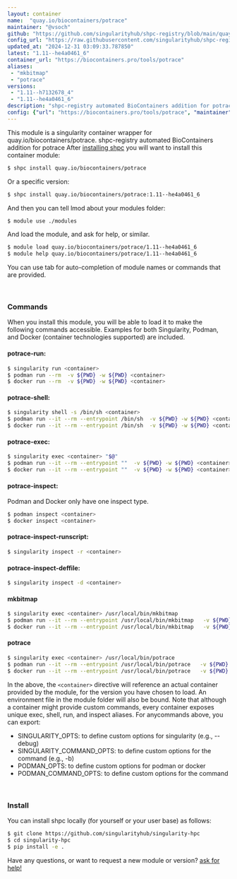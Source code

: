```yaml
---
layout: container
name:  "quay.io/biocontainers/potrace"
maintainer: "@vsoch"
github: "https://github.com/singularityhub/shpc-registry/blob/main/quay.io/biocontainers/potrace/container.yaml"
config_url: "https://raw.githubusercontent.com/singularityhub/shpc-registry/main/quay.io/biocontainers/potrace/container.yaml"
updated_at: "2024-12-31 03:09:33.787850"
latest: "1.11--he4a0461_6"
container_url: "https://biocontainers.pro/tools/potrace"
aliases:
 - "mkbitmap"
 - "potrace"
versions:
 - "1.11--h7132678_4"
 - "1.11--he4a0461_6"
description: "shpc-registry automated BioContainers addition for potrace"
config: {"url": "https://biocontainers.pro/tools/potrace", "maintainer": "@vsoch", "description": "shpc-registry automated BioContainers addition for potrace", "latest": {"1.11--he4a0461_6": "sha256:49dac6feebafdde82f88a845db0d5c7f95854d033a0b4b1bb0bbb23f80f69b97"}, "tags": {"1.11--h7132678_4": "sha256:de45921cc951741c62b1a39ec9f605b44aac3431aa84636fcbdbe6362d2a4b46", "1.11--he4a0461_6": "sha256:49dac6feebafdde82f88a845db0d5c7f95854d033a0b4b1bb0bbb23f80f69b97"}, "docker": "quay.io/biocontainers/potrace", "aliases": {"mkbitmap": "/usr/local/bin/mkbitmap", "potrace": "/usr/local/bin/potrace"}}
---
```


This module is a singularity container wrapper for quay.io/biocontainers/potrace.
shpc-registry automated BioContainers addition for potrace
After [installing shpc](#install) you will want to install this container module:


```bash
$ shpc install quay.io/biocontainers/potrace
```

Or a specific version:

```bash
$ shpc install quay.io/biocontainers/potrace:1.11--he4a0461_6
```

And then you can tell lmod about your modules folder:

```bash
$ module use ./modules
```

And load the module, and ask for help, or similar.

```bash
$ module load quay.io/biocontainers/potrace/1.11--he4a0461_6
$ module help quay.io/biocontainers/potrace/1.11--he4a0461_6
```

You can use tab for auto-completion of module names or commands that are provided.

<br>

### Commands

When you install this module, you will be able to load it to make the following commands accessible.
Examples for both Singularity, Podman, and Docker (container technologies supported) are included.

#### potrace-run:

```bash
$ singularity run <container>
$ podman run --rm  -v ${PWD} -w ${PWD} <container>
$ docker run --rm  -v ${PWD} -w ${PWD} <container>
```

#### potrace-shell:

```bash
$ singularity shell -s /bin/sh <container>
$ podman run --it --rm --entrypoint /bin/sh  -v ${PWD} -w ${PWD} <container>
$ docker run --it --rm --entrypoint /bin/sh  -v ${PWD} -w ${PWD} <container>
```

#### potrace-exec:

```bash
$ singularity exec <container> "$@"
$ podman run --it --rm --entrypoint ""  -v ${PWD} -w ${PWD} <container> "$@"
$ docker run --it --rm --entrypoint ""  -v ${PWD} -w ${PWD} <container> "$@"
```

#### potrace-inspect:

Podman and Docker only have one inspect type.

```bash
$ podman inspect <container>
$ docker inspect <container>
```

#### potrace-inspect-runscript:

```bash
$ singularity inspect -r <container>
```

#### potrace-inspect-deffile:

```bash
$ singularity inspect -d <container>
```


#### mkbitmap

```bash
$ singularity exec <container> /usr/local/bin/mkbitmap
$ podman run --it --rm --entrypoint /usr/local/bin/mkbitmap   -v ${PWD} -w ${PWD} <container> -c " $@"
$ docker run --it --rm --entrypoint /usr/local/bin/mkbitmap   -v ${PWD} -w ${PWD} <container> -c " $@"
```


#### potrace

```bash
$ singularity exec <container> /usr/local/bin/potrace
$ podman run --it --rm --entrypoint /usr/local/bin/potrace   -v ${PWD} -w ${PWD} <container> -c " $@"
$ docker run --it --rm --entrypoint /usr/local/bin/potrace   -v ${PWD} -w ${PWD} <container> -c " $@"
```



In the above, the `<container>` directive will reference an actual container provided
by the module, for the version you have chosen to load. An environment file in the
module folder will also be bound. Note that although a container
might provide custom commands, every container exposes unique exec, shell, run, and
inspect aliases. For anycommands above, you can export:

 - SINGULARITY_OPTS: to define custom options for singularity (e.g., --debug)
 - SINGULARITY_COMMAND_OPTS: to define custom options for the command (e.g., -b)
 - PODMAN_OPTS: to define custom options for podman or docker
 - PODMAN_COMMAND_OPTS: to define custom options for the command

<br>

### Install

You can install shpc locally (for yourself or your user base) as follows:

```bash
$ git clone https://github.com/singularityhub/singularity-hpc
$ cd singularity-hpc
$ pip install -e .
```

Have any questions, or want to request a new module or version? [ask for help!](https://github.com/singularityhub/singularity-hpc/issues)
